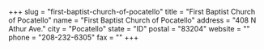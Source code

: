 +++
slug = "first-baptist-church-of-pocatello"
title = "First Baptist Church of Pocatello"
name = "First Baptist Church of Pocatello"
address = "408 N Athur Ave."
city = "Pocatello"
state = "ID"
postal = "83204"
website = ""
phone = "208-232-6305"
fax = ""
+++
